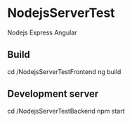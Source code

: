 # NodejsServerTest

Nodejs
Express
Angular

## Build

cd /NodejsServerTestFrontend
ng build

## Development server

cd /NodejsServerTestBackend
npm start
